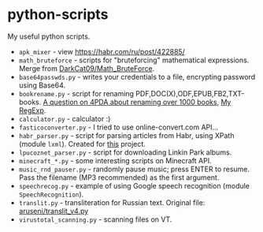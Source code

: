 # python-scripts
My useful python scripts.
- `apk_mixer` - view https://habr.com/ru/post/422885/
- `math_bruteforce` - scripts for "bruteforcing" mathematical expressions. Merge from [DarkCat09/Math_BruteForce](https://github.com/DarkCat09/Math_BruteForce).
- `base64passwds.py` - writes your credentials to a file, encrypting password using Base64.
- `bookrename.py` - script for renaming PDF,DOC(X),ODF,EPUB,FB2,TXT-books. [A question on 4PDA about renaming over 1000 books](https://4pda.ru/forum/index.php?s=&showtopic=256807&view=findpost&p=105705978), [My RegExp](regexr.com/5q42v).
- `calculator.py` - calculator :)
- `fasticoconverter.py` - I tried to use online-convert.com API...
- `habr_parser.py` - script for parsing articles from Habr, using XPath (module `lxml`). Created for [this](https://github.com/IngCenter/SMM) project.
- `lpucoznet_parser.py` - script for downloading Linkin Park albums.
- `minecraft_*.py` - some interesting scripts on Minecraft API.
- `music_rnd_pauser.py` - randomly pause music; press ENTER to resume. Pass the filename (MP3 recommended) as the first argument.
- `speechrecog.py` - example of using Google speech recognition (module `SpeechRecognition`).
- `translit.py` - transliteration for Russian text. Original file: [aruseni/translit_v4.py](https://gist.github.com/aruseni/1685068)
- `virustotal_scanning.py` - scanning files on VT.
